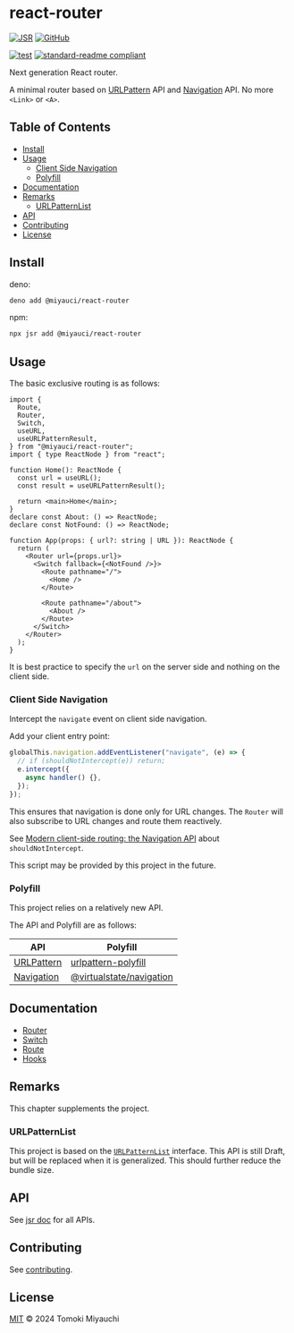 # react-router

[![JSR](https://jsr.io/badges/@miyauci/react-router)](https://jsr.io/@miyauci/react-router)
[![GitHub](https://img.shields.io/github/license/TomokiMiyauci/react-router)](https://github.com/TomokiMiyauci/react-router/blob/main/LICENSE)

[![test](https://github.com/TomokiMiyauci/react-router/actions/workflows/test.yaml/badge.svg)](https://github.com/TomokiMiyauci/react-router/actions/workflows/test.yaml)
[![standard-readme compliant](https://img.shields.io/badge/readme%20style-standard-brightgreen.svg)](https://github.com/RichardLitt/standard-readme)

Next generation React router.

A minimal router based on
[URLPattern](https://developer.mozilla.org/en-US/docs/Web/API/URL_Pattern_API)
API and
[Navigation](https://developer.mozilla.org/en-US/docs/Web/API/Navigation_API)
API. No more `<Link>` or `<A>`.

## Table of Contents <!-- omit in toc -->

- [Install](#install)
- [Usage](#usage)
  - [Client Side Navigation](#client-side-navigation)
  - [Polyfill](#polyfill)
- [Documentation](#documentation)
- [Remarks](#remarks)
  - [URLPatternList](#urlpatternlist)
- [API](#api)
- [Contributing](#contributing)
- [License](#license)

## Install

deno:

```bash
deno add @miyauci/react-router
```

npm:

```bash
npx jsr add @miyauci/react-router
```

## Usage

The basic exclusive routing is as follows:

```tsx
import {
  Route,
  Router,
  Switch,
  useURL,
  useURLPatternResult,
} from "@miyauci/react-router";
import { type ReactNode } from "react";

function Home(): ReactNode {
  const url = useURL();
  const result = useURLPatternResult();

  return <main>Home</main>;
}
declare const About: () => ReactNode;
declare const NotFound: () => ReactNode;

function App(props: { url?: string | URL }): ReactNode {
  return (
    <Router url={props.url}>
      <Switch fallback={<NotFound />}>
        <Route pathname="/">
          <Home />
        </Route>

        <Route pathname="/about">
          <About />
        </Route>
      </Switch>
    </Router>
  );
}
```

It is best practice to specify the `url` on the server side and nothing on the
client side.

### Client Side Navigation

Intercept the `navigate` event on client side navigation.

Add your client entry point:

```ts
globalThis.navigation.addEventListener("navigate", (e) => {
  // if (shouldNotIntercept(e)) return;
  e.intercept({
    async handler() {},
  });
});
```

This ensures that navigation is done only for URL changes. The `Router` will
also subscribe to URL changes and route them reactively.

See
[Modern client-side routing: the Navigation API](https://developer.chrome.com/docs/web-platform/navigation-api)
about `shouldNotIntercept`.

This script may be provided by this project in the future.

### Polyfill

This project relies on a relatively new API.

The API and Polyfill are as follows:

| API                                                                            | Polyfill                                                               |
| ------------------------------------------------------------------------------ | ---------------------------------------------------------------------- |
| [URLPattern](https://developer.mozilla.org/en-US/docs/Web/API/URL_Pattern_API) | [urlpattern-polyfill](https://github.com/kenchris/urlpattern-polyfill) |
| [Navigation](https://developer.mozilla.org/en-US/docs/Web/API/Navigation_API)  | [@virtualstate/navigation](https://github.com/virtualstate/navigation) |

## Documentation

- [Router](./docs/router.md)
- [Switch](./docs/switch.md)
- [Route](./docs/route.md)
- [Hooks](./docs/hooks.md)

## Remarks

This chapter supplements the project.

### URLPatternList

This project is based on the
[`URLPatternList`](https://pr-preview.s3.amazonaws.com/lucacasonato/urlpattern/pull/166.html#urlpatternlist-class)
interface. This API is still Draft, but will be replaced when it is generalized.
This should further reduce the bundle size.

## API

See [jsr doc](https://jsr.io/@miyauci/react-router) for all APIs.

## Contributing

See [contributing](CONTRIBUTING.md).

## License

[MIT](LICENSE) © 2024 Tomoki Miyauchi
